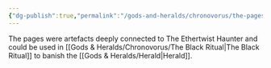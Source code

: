 ```yaml
---
{"dg-publish":true,"permalink":"/gods-and-heralds/chronovorus/the-pages/","updated":"2025-01-14T21:11:41.325+00:00"}
---
```


The pages were artefacts deeply connected to The Ethertwist Haunter and could be used in [[Gods & Heralds/Chronovorus/The Black Ritual\|The Black Ritual]] to banish the [[Gods & Heralds/Herald\|Herald]]. 
